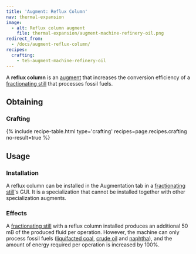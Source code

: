 ```yaml
---
title: 'Augment: Reflux Column'
nav: thermal-expansion
image:
  - alt: Reflux column augment
    file: thermal-expansion/augment-machine-refinery-oil.png
redirect_from:
  - /docs/augment-reflux-column/
recipes:
  crafting:
    - te5-augment-machine-refinery-oil
---
```


A **reflux column** is an [augment](/docs/thermal-expansion/augments/) that increases the
conversion efficiency of a [fractionating still](/docs/thermal-expansion/fractionating-still/)
that processes fossil fuels.


Obtaining
---------

### Crafting
{% include recipe-table.html type='crafting' recipes=page.recipes.crafting no-result=true %}


Usage
-----

### Installation
A reflux column can be installed in the Augmentation tab in a [fractionating
still](/docs/thermal-expansion/fractionating-still/)'s GUI. It is a specialization that cannot be
installed together with other specialization augments.

### Effects
A [fractionating still](/docs/thermal-expansion/fractionating-still/) with a reflux column
installed produces an additional 50 mB of the produced fluid per operation.
However, the machine can only process fossil fuels ([liquifacted
coal](/docs/thermal-foundation/liquifacted-coal/), [crude oil](/docs/thermal-foundation/crude-oil/) and
[naphtha](/docs/thermal-foundation/naphtha/)), and the amount of energy required per operation is
increased by 100%.
